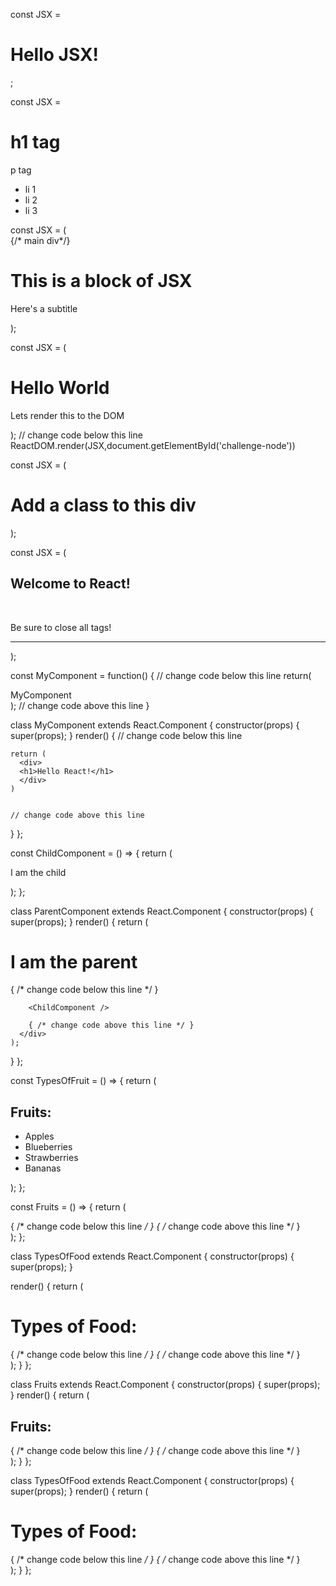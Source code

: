 <!-- 1 -->
const JSX = <h1>Hello JSX!</h1>;
<!-- 2 -->
const JSX = <div>
    <h1>h1 tag</h1>
    <p>p tag </p>
    <ul>
        <li> li 1</li>
        <li> li 2</li>
        <li> li 3</li>
    </ul>
</div>
<!-- 3 -->
const JSX = (
  <div>
  {/* main div*/}
    <h1>This is a block of JSX</h1>
    <p>Here's a subtitle</p>
  </div>
);

<!-- 4 -->

const JSX = (
  <div>
    <h1>Hello World</h1>
    <p>Lets render this to the DOM</p>
  </div>
);
// change code below this line
ReactDOM.render(JSX,document.getElementById('challenge-node'))

<!-- 5 -->
const JSX = (
  <div className="myDiv">
    <h1>Add a class to this div</h1>
  </div>
);
<!-- 6 -->

const JSX = (
  <div>
    <h2>Welcome to React!</h2> <br />
    <p>Be sure to close all tags!</p>
    <hr />
  </div>
);

<!-- 7 -->

const MyComponent = function() {
  // change code below this line
return(
  <div>MyComponent</div>
);
  // change code above this line
}

<!-- 8 -->

class MyComponent extends React.Component {
  constructor(props) {
    super(props);
  }
  render() {
    // change code below this line

    return (
      <div>
      <h1>Hello React!</h1>
      </div>
    )


    // change code above this line
  }
};


<!-- 9 -->
const ChildComponent = () => {
  return (
    <div>
      <p>I am the child</p>
    </div>
  );
};

class ParentComponent extends React.Component {
  constructor(props) {
    super(props);
  }
  render() {
    return (
      <div>
        <h1>I am the parent</h1>
        { /* change code below this line */ }

        <ChildComponent />

        { /* change code above this line */ }
      </div>
    );
  }
};

<!-- 10 -->

const TypesOfFruit = () => {
  return (
    <div>
      <h2>Fruits:</h2>
      <ul>
        <li>Apples</li>
        <li>Blueberries</li>
        <li>Strawberries</li>
        <li>Bananas</li>
      </ul>
    </div>
  );
};

const Fruits = () => {
  return (
    <div>
      { /* change code below this line */ }
        <TypesOfFruit />
      { /* change code above this line */ }
    </div>
  );
};

class TypesOfFood extends React.Component {
  constructor(props) {
    super(props);
  }

  render() {
    return (
      <div>
        <h1>Types of Food:</h1>
        { /* change code below this line */ }
            <Fruits />
        { /* change code above this line */ }
      </div>
    );
  }
};


<!-- 11 -->

class Fruits extends React.Component {
  constructor(props) {
    super(props);
  }
  render() {
    return (
      <div>
        <h2>Fruits:</h2>
        { /* change code below this line */ }
          <NonCitrus />
          <Citrus />
        { /* change code above this line */ }
      </div>
    );
  }
};

class TypesOfFood extends React.Component {
  constructor(props) {
     super(props);
  }
  render() {
    return (
      <div>
        <h1>Types of Food:</h1>
        { /* change code below this line */ }
          <Fruits />
        { /* change code above this line */ }
        <Vegetables />
      </div>
    );
  }
};


<!-- 12 -->